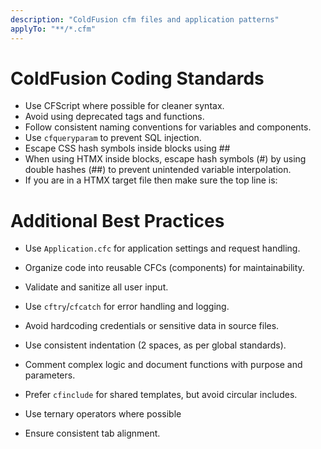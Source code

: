 ```yaml
---
description: "ColdFusion cfm files and application patterns"
applyTo: "**/*.cfm"
---
```


# ColdFusion Coding Standards

- Use CFScript where possible for cleaner syntax.
- Avoid using deprecated tags and functions.
- Follow consistent naming conventions for variables and components.
- Use `cfqueryparam` to prevent SQL injection.
- Escape CSS hash symbols inside <cfoutput> blocks using ##
- When using HTMX inside <cfoutput> blocks, escape hash symbols (#) by using double hashes (##) to prevent unintended variable interpolation.
- If you are in a HTMX target file then make sure the top line is: <cfsetting showDebugOutput = "false">

# Additional Best Practices

- Use `Application.cfc` for application settings and request handling.
- Organize code into reusable CFCs (components) for maintainability.
- Validate and sanitize all user input.
- Use `cftry`/`cfcatch` for error handling and logging.
- Avoid hardcoding credentials or sensitive data in source files.
- Use consistent indentation (2 spaces, as per global standards).
- Comment complex logic and document functions with purpose and parameters.
- Prefer `cfinclude` for shared templates, but avoid circular includes.

- Use ternary operators where possible
- Ensure consistent tab alignment.
